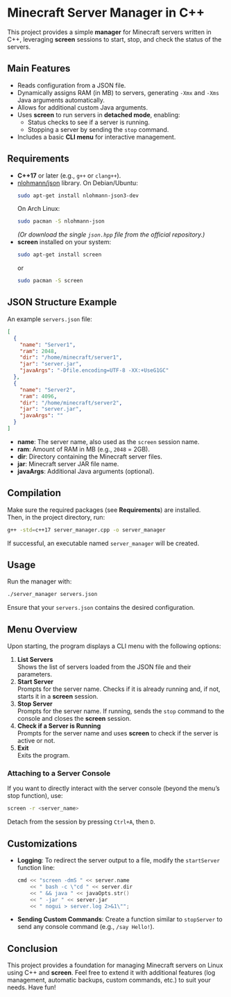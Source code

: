# Minecraft Server Manager in C++

This project provides a simple **manager** for Minecraft servers written in C++, leveraging **screen** sessions to start, stop, and check the status of the servers.

## Main Features
- Reads configuration from a JSON file.
- Dynamically assigns RAM (in MB) to servers, generating `-Xmx` and `-Xms` Java arguments automatically.
- Allows for additional custom Java arguments.
- Uses **screen** to run servers in **detached mode**, enabling:
  - Status checks to see if a server is running.
  - Stopping a server by sending the `stop` command.
- Includes a basic **CLI menu** for interactive management.

## Requirements
- **C++17** or later (e.g., `g++` or `clang++`).
- [nlohmann/json](https://github.com/nlohmann/json) library. On Debian/Ubuntu:
  ```bash
  sudo apt-get install nlohmann-json3-dev
  ```
  On Arch Linux:
  ```bash
  sudo pacman -S nlohmann-json
  ```
  *(Or download the single `json.hpp` file from the official repository.)*
- **screen** installed on your system:
  ```bash
  sudo apt-get install screen
  ```
  or
  ```bash
  sudo pacman -S screen
  ```

## JSON Structure Example

An example `servers.json` file:

```json
[
  {
    "name": "Server1",
    "ram": 2048,
    "dir": "/home/minecraft/server1",
    "jar": "server.jar",
    "javaArgs": "-Dfile.encoding=UTF-8 -XX:+UseG1GC"
  },
  {
    "name": "Server2",
    "ram": 4096,
    "dir": "/home/minecraft/server2",
    "jar": "server.jar",
    "javaArgs": ""
  }
]
```

- **name**: The server name, also used as the `screen` session name.  
- **ram**: Amount of RAM in MB (e.g., `2048` = 2GB).  
- **dir**: Directory containing the Minecraft server files.  
- **jar**: Minecraft server JAR file name.  
- **javaArgs**: Additional Java arguments (optional).

## Compilation
Make sure the required packages (see **Requirements**) are installed.  
Then, in the project directory, run:

```bash
g++ -std=c++17 server_manager.cpp -o server_manager
```

If successful, an executable named `server_manager` will be created.

## Usage
Run the manager with:

```bash
./server_manager servers.json
```

Ensure that your `servers.json` contains the desired configuration.

## Menu Overview
Upon starting, the program displays a CLI menu with the following options:

1. **List Servers**  
   Shows the list of servers loaded from the JSON file and their parameters.  
2. **Start Server**  
   Prompts for the server name. Checks if it is already running and, if not, starts it in a **screen** session.  
3. **Stop Server**  
   Prompts for the server name. If running, sends the `stop` command to the console and closes the **screen** session.  
4. **Check if a Server is Running**  
   Prompts for the server name and uses **screen** to check if the server is active or not.  
5. **Exit**  
   Exits the program.

### Attaching to a Server Console
If you want to directly interact with the server console (beyond the menu’s stop function), use:
```bash
screen -r <server_name>
```
Detach from the session by pressing `Ctrl+A`, then `D`.

## Customizations
- **Logging**: To redirect the server output to a file, modify the `startServer` function line:
  ```cpp
  cmd << "screen -dmS " << server.name
      << " bash -c \"cd " << server.dir
      << " && java " << javaOpts.str()
      << " -jar " << server.jar
      << " nogui > server.log 2>&1\"";
  ```
- **Sending Custom Commands**: Create a function similar to `stopServer` to send any console command (e.g., `/say Hello!`).

## Conclusion
This project provides a foundation for managing Minecraft servers on Linux using C++ and **screen**. Feel free to extend it with additional features (log management, automatic backups, custom commands, etc.) to suit your needs. Have fun!